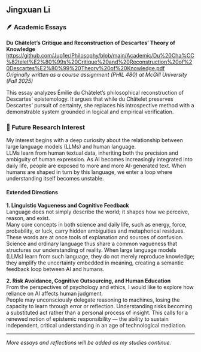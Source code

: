 ## Jingxuan Li  

### 🪶 Academic Essays

**Du Châtelet’s Critique and Reconstruction of Descartes’ Theory of Knowledge**  
https://github.com/Jup1er/Philosophy/blob/main/Academic/Du%20Cha%CC%82telet%E2%80%99s%20Critique%20and%20Reconstruction%20of%20Descartes%E2%80%99%20Theory%20of%20Knowledge.pdf  
*Originally written as a course assignment (PHIL 480) at McGill University (Fall 2025)*

This essay analyzes Émilie du Châtelet’s philosophical reconstruction of Descartes’ epistemology. It argues that while du Châtelet preserves Descartes’ pursuit of certainty, she replaces his introspective method with a demonstrable system grounded in logical and empirical verification.  

### 🔭 Future Research Interest

My interest begins with a deep curiosity about the relationship between large language models (LLMs) and human language.  
LLMs learn from human textual data, inheriting both the precision and ambiguity of human expression. As AI becomes increasingly integrated into daily life, people are exposed to more and more AI-generated text. When humans are shaped in turn by this language, we enter a loop where understanding itself becomes unstable.

#### Extended Directions

**1. Linguistic Vagueness and Cognitive Feedback**  
Language does not simply describe the world; it shapes how we perceive, reason, and exist.  
Many core concepts in both science and daily life, such as energy, force, probability, or luck, carry hidden ambiguities and metaphorical residues. These words are at once tools of explanation and sources of confusion.  
Science and ordinary language thus share a common vagueness that structures our understanding of reality. When large language models (LLMs) learn from such language, they do not merely reproduce knowledge; they amplify the uncertainty embedded in meaning, creating a semantic feedback loop between AI and humans.

**2. Risk Avoidance, Cognitive Outsourcing, and Human Education**  
From the perspectives of psychology and ethics, I would like to explore how reliance on AI affects human judgment.  
People may unconsciously delegate reasoning to machines, losing the capacity to learn through error or reflection. Understanding risks becoming a substituted act rather than a personal process of insight. This calls for a renewed notion of epistemic responsibility — the ability to sustain independent, critical understanding in an age of technological mediation.  

---

*More essays and reflections will be added as my studies continue.*

